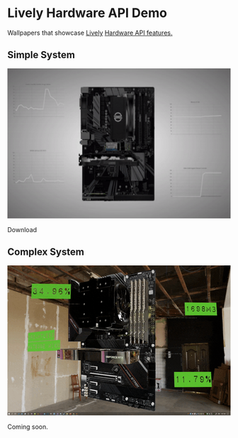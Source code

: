 # Lively Hardware API Demo
Wallpapers that showcase [Lively](https://github.com/rocksdanister/lively) [Hardware API features.](https://github.com/rocksdanister/lively/wiki/Web-Guide-V-:-System-Data)

## Simple System
<img src="/src/Simple System/lively_p.gif" width="600" height="338"/>

Download

## Complex System
<img src="/src/Complex System/lively_p.gif" width="600" height="338"/>

Coming soon.